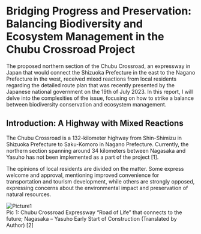 # Bridging Progress and Preservation: Balancing Biodiversity and Ecosystem Management in the Chubu Crossroad Project

The proposed northern section of the Chubu Crossroad, an expressway in Japan that would connect the Shizuoka Prefecture in the east to the Nagano Prefecture in the west, received mixed reactions from local residents regarding the detailed route plan that was recently presented by the Japanese national government on the 19th of July 2023. In this report, I will delve into the complexities of the issue, focusing on how to strike a balance between biodiversity conservation and ecosystem management.

## Introduction: A Highway with Mixed Reactions
The Chubu Crossroad is a 132-kilometer highway from Shin-Shimizu in Shizuoka Prefecture to Saku-Komoro in Nagano Prefecture. Currently, the northern section spanning around 34 kilometers between Nagasaka and Yasuho has not been implemented as a part of the project [1].

The opinions of local residents are divided on the matter. Some express welcome and approval, mentioning improved convenience for transportation and tourism development, while others are strongly opposed, expressing concerns about the environmental impact and preservation of natural resources.

![Picture1](https://github.com/Damen-C/field-work/assets/112738658/cba21a27-f214-4fbf-994d-64d68f78e5d2)  
Pic 1: Chubu Crossroad Expressway “Road of Life” that connects to the future; Nagasaka – Yasuho Early Start of Construction (Translated by Author) [2]          

